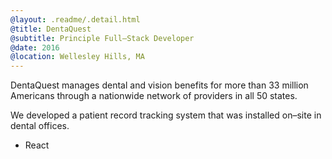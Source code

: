 ```yaml
---
@layout: .readme/.detail.html
@title: DentaQuest
@subtitle: Principle Full–Stack Developer
@date: 2016
@location: Wellesley Hills, MA
---
```

DentaQuest manages dental and vision benefits for more than 33 million Americans
through a nationwide network of providers in all 50 states.

We developed a patient record tracking system that was installed on–site in
dental offices.

- React
